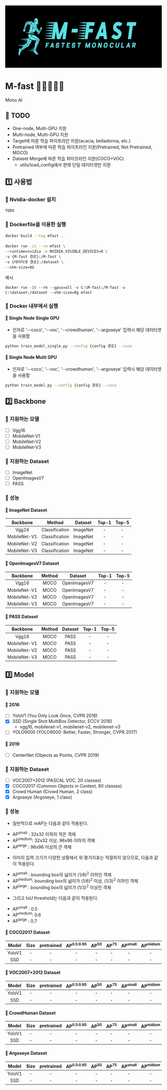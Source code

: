 <p align="center"><img src="./images/M-FastLogo.png" width="700px" height="200px" title="M-Fast Logo"/></p>

# M-fast 🏃‍♂️🏃🏃‍♀️
Mono AI 

## :small_blue_diamond: TODO 
- One-node, Multi-GPU 지원
- Multi-node, Multi-GPU 지원
- Target에 따른 학습 파이프라인 지원(acacia, belladonna, etc.)
- Pretrained 여부에 따른 학습 파이프라인 지원(Pretrained, Not Pretrained, MOCO)
- Dataset Merge에 따른 학습 파이프라인 지원(COCO+VOC)
    * utils/load_config에서 현재 단일 데이터셋만 지원

## :one: 사용법

### :small_blue_diamond: Nvidia-docker 설치
```bash
TODO
```

### :small_blue_diamond: Dockerfile을 이용한 실행
```bash
docker build --tag mfast .

docker run -it --rm mfast \
--runtime=nvidia -e NVIDIA_VISIBLE_DEVICES=0 \
-v {M-fast 경로}:/M-fast \
-v {데이터셋 경로}:/dataset \ 
--shm-size=8G
```

예시
```
docker run -it --rm --gpus=all -v C:\M-fast:/M-fast -v C:\dataset:/dataset --shm-size=8g mfast
```

### :small_blue_diamond: Docker 내부에서 실행
#### :radio_button: Single Node Single GPU 
* 인자로 '--coco', '--voc', '--crowdhuman', '--argoseye' 입력시 해당 데이터셋을 사용함 
```bash
python train_model_single.py --config {config 경로} --coco 
```

#### :radio_button: Single Node Multi GPU
* 인자로 '--coco', '--voc', '--crowdhuman', '--argoseye' 입력시 해당 데이터셋을 사용함 
```bash
python train_model.py --config {config 경로} --coco
```

## :two: Backbone
### :small_blue_diamond: 지원하는 모델
- [ ] Vgg16
- [ ] MobileNet-V1
- [ ] MobileNet-V2
- [ ] MobileNet-V3

### :small_blue_diamond: 지원하는 Dataset
- [ ] ImageNet
- [ ] OpenImagesV7
- [ ] PASS

### :small_blue_diamond: 성능
#### :radio_button: ImageNet Dataset
|Backbone|Method|Dataset|Top-1|Top-5|
|:---:|:---:|:---:|:---:|:---:|
|Vgg16|Classification|ImageNet|-|-|
|MobileNet-V1|Classification|ImageNet|-|-|
|MobileNet-V2|Classification|ImageNet|-|-|
|MobileNet-V3|Classification|ImageNet|-|-|

#### :radio_button: OpenImagesV7 Dataset
|Backbone|Method|Dataset|Top-1|Top-5|
|:---:|:---:|:---:|:---:|:---:|
|Vgg16|MOCO|OpenImagesV7|-|-|
|MobileNet-V1|MOCO|OpenImagesV7|-|-|
|MobileNet-V2|MOCO|OpenImagesV7|-|-|
|MobileNet-V3|MOCO|OpenImagesV7|-|-|

#### :radio_button: PASS Dataset
|Backbone|Method|Dataset|Top-1|Top-5|
|:---:|:---:|:---:|:---:|:---:|
|Vgg16|MOCO|PASS|-|-|
|MobileNet-V1|MOCO|PASS|-|-|
|MobileNet-V2|MOCO|PASS|-|-|
|MobileNet-V3|MOCO|PASS|-|-|
  
## :three: Model
### :small_blue_diamond: 지원하는 모델
#### :radio_button: 2016
- [ ] YoloV1 (You Only Look Once, CVPR 2016)
- [x] SSD (Single Shot MultiBox Detector, ECCV 2016)
  - vgg16, mobilenet-v1, mobilenet-v2, mobilenet-v3
- [ ] YOLO9000 (YOLO9000: Better, Faster, Stronger, CVPR 2017)

#### :radio_button: 2019
- [ ] CenterNet (Objects as Points, CVPR 2019)


### :small_blue_diamond: 지원하는 Dataset
- [ ] VOC2007+2012 (PASCAL VOC, 20 classes)
- [x] COCO2017 (Common Objects in Context, 80 classes)
- [x] Crowd Human (Crowd Human, 2 class)
- [x] Argoseye (Argoseye, 1 class)

### :small_blue_diamond: 성능
* 일반적으로 mAP는 다음과 같이 적용된다.
 - AP<sup>small</sup> : 32x32 이하의 작은 객체
 - AP<sup>medium</sup>: 32x32 이상, 96x96 이하의 객체
 - AP<sup>large</sup> : 96x96 이상의 큰 객체
* 이미지 입력 크기가 다양한 상황에서 위 평가지표는 적절하지 않으므로, 다음과 같이 적용된다.
 - AP<sup>small</sup> : bounding box의 넓이가 (1/6)<sup>2</sup> 이하인 객체
 - AP<sup>medium</sup>: bounding box의 넓이가 (1/6)<sup>2</sup> 이상, (1/3)<sup>2</sup> 이하인 객체
 - AP<sup>large</sup> : bounding box의 넓이가 (1/3)<sup>2</sup> 이상인 객체
* 그리고 IoU threshold는 다음과 같이 적용된다.
 - AP<sup>small</sup> : 0.5
 - AP<sup>medium</sup>: 0.6
 - AP<sup>large</sup> : 0.7

#### :radio_button: COCO2017 Dataset
|Model|Size|pretrained|AP<sup>0.5:0.95</sup>|AP<sup>50</sup>|AP<sup>75</sup>|AP<sup>small</sup>|AP<sup>midium</sup>|AP<sup>large</sup>|
|:---:|:---:|:---:|:---:|:---:|:---:|:---:|:---:|:---:|
|YoloV1|-|-|-|-|-|-|-|-|
|SSD|-|-|-|-|-|-|-|-|

#### :radio_button: VOC2007+2012 Dataset
|Model|Size|pretrained|AP<sup>0.5:0.95</sup>|AP<sup>50</sup>|AP<sup>75</sup>|AP<sup>small</sup>|AP<sup>midium</sup>|AP<sup>large</sup>|
|:---:|:---:|:---:|:---:|:---:|:---:|:---:|:---:|:---:|
|YoloV1|-|-|-|-|-|-|-|-|
|SSD|-|-|-|-|-|-|-|-|

#### :radio_button: CrowdHuman Dataset
|Model|Size|pretrained|AP<sup>0.5:0.95</sup>|AP<sup>50</sup>|AP<sup>75</sup>|AP<sup>small</sup>|AP<sup>midium</sup>|AP<sup>large</sup>|
|:---:|:---:|:---:|:---:|:---:|:---:|:---:|:---:|:---:|
|YoloV1|-|-|-|-|-|-|-|-|
|SSD|-|-|-|-|-|-|-|-|

#### :radio_button: Argoseye Dataset
|Model|Size|pretrained|AP<sup>0.5:0.95</sup>|AP<sup>50</sup>|AP<sup>75</sup>|AP<sup>small</sup>|AP<sup>midium</sup>|AP<sup>large</sup>|
|:---:|:---:|:---:|:---:|:---:|:---:|:---:|:---:|:---:|
|YoloV1|-|-|-|-|-|-|-|-|
|SSD|-|-|-|-|-|-|-|-|